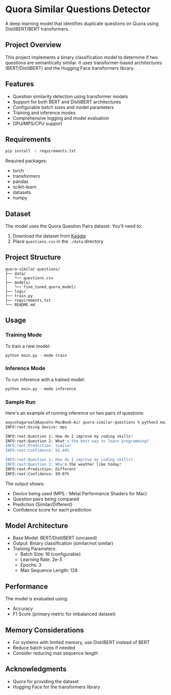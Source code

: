 # Quora Similar Questions Detector

A deep learning model that identifies duplicate questions on Quora using DistilBERT/BERT transformers.

## Project Overview

This project implements a binary classification model to determine if two questions are semantically similar. It uses transformer-based architectures (BERT/DistilBERT) and the Hugging Face transformers library.

## Features

- Question similarity detection using transformer models
- Support for both BERT and DistilBERT architectures
- Configurable batch sizes and model parameters
- Training and inference modes
- Comprehensive logging and model evaluation
- GPU/MPS/CPU support

## Requirements

```bash
pip install -r requirements.txt
```

Required packages:
- torch
- transformers
- pandas
- scikit-learn
- datasets
- numpy

## Dataset

The model uses the Quora Question Pairs dataset. You'll need to:
1. Download the dataset from [Kaggle](https://www.kaggle.com/c/quora-question-pairs)
2. Place `questions.csv` in the `./data` directory

## Project Structure

```
quora-similar-questions/
├── data/
│   └── questions.csv
├── models/
│   └── fine_tuned_quora_model/
├── logs/
├── train.py
├── requirements.txt
└── README.md
```

## Usage

### Training Mode

To train a new model:

```python
python main.py --mode train
```

### Inference Mode

To run inference with a trained model:

```python
python main.py --mode inference
```

### Sample Run

Here's an example of running inference on two pairs of questions:

```bash
aayushagarwal@Aayushs-MacBook-Air quora-similar-questions % python3 main.py --mode inference
INFO:root:Using device: mps

INFO:root:Question 1: How do I improve my coding skills?
INFO:root:Question 2: What's the best way to learn programming?
INFO:root:Prediction: Similar
INFO:root:Confidence: 61.44%

INFO:root:Question 1: How do I improve my coding skills?
INFO:root:Question 2: Wha's the weather like today?
INFO:root:Prediction: Different
INFO:root:Confidence: 99.07%
```

The output shows:
- Device being used (MPS - Metal Performance Shaders for Mac)
- Question pairs being compared
- Prediction (Similar/Different)
- Confidence score for each prediction

## Model Architecture

- Base Model: BERT/DistilBERT (uncased)
- Output: Binary classification (similar/not similar)
- Training Parameters:
  - Batch Size: 16 (configurable)
  - Learning Rate: 2e-5
  - Epochs: 3
  - Max Sequence Length: 128

## Performance

The model is evaluated using:
- Accuracy
- F1 Score (primary metric for imbalanced dataset)

## Memory Considerations

- For systems with limited memory, use DistilBERT instead of BERT
- Reduce batch sizes if needed
- Consider reducing max sequence length

## Acknowledgments

- Quora for providing the dataset
- Hugging Face for the transformers library